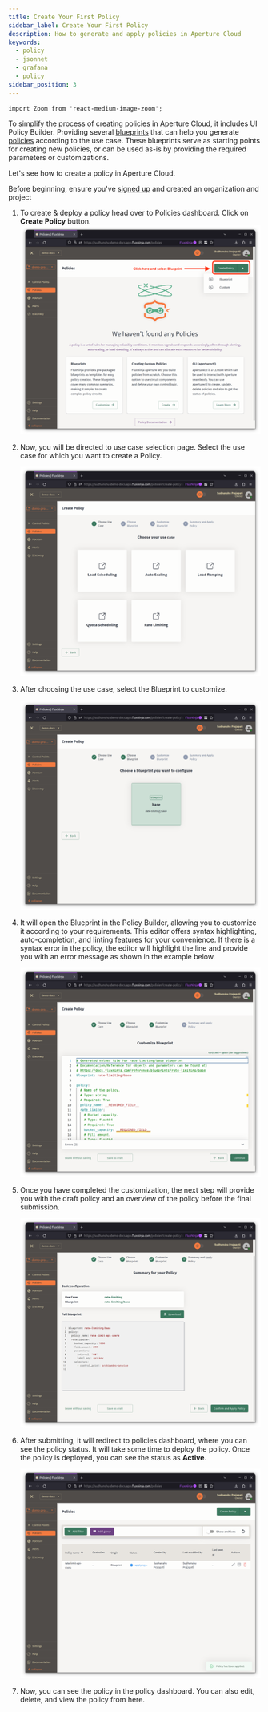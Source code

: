 ```yaml
---
title: Create Your First Policy
sidebar_label: Create Your First Policy
description: How to generate and apply policies in Aperture Cloud
keywords:
  - policy
  - jsonnet
  - grafana
  - policy
sidebar_position: 3
---
```


```mdx-code-block
import Zoom from 'react-medium-image-zoom';
```

To simplify the process of creating policies in Aperture Cloud, it includes UI
Policy Builder. Providing several [blueprints][blueprints] that can help you
generate [policies][policies] according to the use case. These blueprints serve
as starting points for creating new policies, or can be used as-is by providing
the required parameters or customizations.

Let's see how to create a policy in Aperture Cloud.

Before beginning, ensure you've [signed up][] and created an organization and
project

1. To create & deploy a policy head over to Policies dashboard. Click on
   **Create Policy** button. ![Policies Dashboard](./assets/2-create-policy.png)
2. Now, you will be directed to use case selection page. Select the use case for
   which you want to create a Policy.

   ![Use Case Selection](./assets/3-use-case-selection.png)

3. After choosing the use case, select the Blueprint to customize.

   ![Blueprint Selection](./assets/4-choose-blueprint.png)

4. It will open the Blueprint in the Policy Builder, allowing you to customize
   it according to your requirements. This editor offers syntax highlighting,
   auto-completion, and linting features for your convenience. If there is a
   syntax error in the policy, the editor will highlight the line and provide
   you with an error message as shown in the example below.

   ![Policy Builder](./assets/5-customize-blueprint.png)

5. Once you have completed the customization, the next step will provide you
   with the draft policy and an overview of the policy before the final
   submission.

   ![Deploy Policy](./assets/7-review-the-draft.png)

6. After submitting, it will redirect to policies dashboard, where you can see
   the policy status. It will take some time to deploy the policy. Once the
   policy is deployed, you can see the status as **Active**.

   ![Policy Status](./assets/8-policy-applied.png)

7. Now, you can see the policy in the policy dashboard. You can also edit,
   delete, and view the policy from here.

[blueprints]: /reference/blueprints/blueprints.md
[policies]: /concepts/advanced/policy.md
[signed up]: /get-started/sign-up.md
